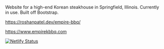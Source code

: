 Website for a high-end Korean steakhouse in Springfield, Illinois. Currently in use. Built off Bootstrap.

https://roshanpatel.dev/empire-bbq/

https://www.empirekbbq.com

[![Netlify Status](https://api.netlify.com/api/v1/badges/9e4bf56a-2c11-4b69-a26f-2abcdab25028/deploy-status)](https://app.netlify.com/sites/empirebbq/deploys)
